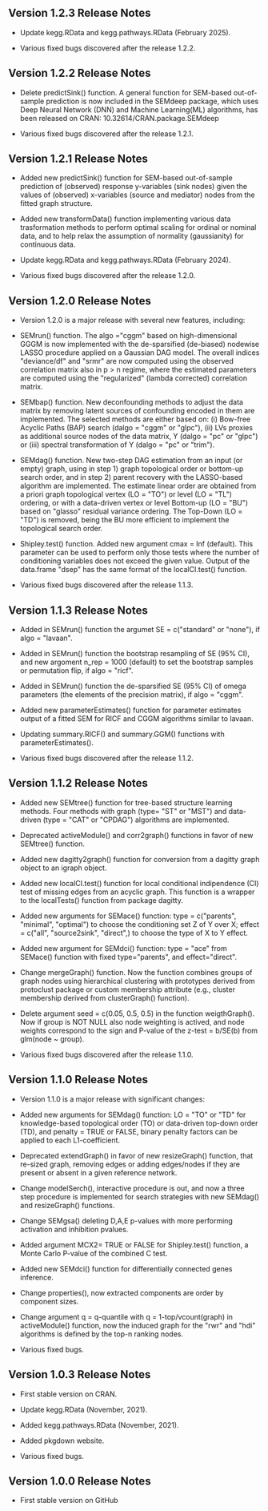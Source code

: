 ## Version 1.2.3 Release Notes
* Update kegg.RData and kegg.pathways.RData (February 2025).

* Various fixed bugs discovered after the release 1.2.2.

## Version 1.2.2 Release Notes
* Delete predictSink() function. A general function for SEM-based
out-of-sample prediction is now included in the SEMdeep package,
which uses Deep Neural Network (DNN) and Machine Learning(ML) algorithms,
has been released on CRAN: 10.32614/CRAN.package.SEMdeep

* Various fixed bugs discovered after the release 1.2.1.

## Version 1.2.1 Release Notes
* Added new predictSink() function for SEM-based out-of-sample prediction
of (observed) response y-variables (sink nodes) given the values
of (observed) x-variables (source and mediator) nodes from the fitted
graph structure.

* Added new transformData() function implementing various data trasformation
methods to perform optimal scaling for ordinal or nominal data, and to help
relax the assumption of normality (gaussianity) for continuous data. 

* Update kegg.RData and kegg.pathways.RData (February 2024).

* Various fixed bugs discovered after the release 1.2.0.

## Version 1.2.0 Release Notes
* Version 1.2.0 is a major release with several new features, including:

* SEMrun() function.  The algo ="cggm" based on high-dimensional GGGM is now
implemented with the de-sparsified (de-biased) nodewise LASSO procedure 
applied on a Gaussian DAG model. The overall indices "deviance/df" and "srmr"
are now computed using the observed correlation matrix also in p > n regime,
where the estimated parameters are computed using the "regularized" (lambda
corrected) correlation matrix.

* SEMbap() function. New deconfounding methods to adjust the data matrix
by removing latent sources of confounding encoded in them are implemented.
The selected methods are either based on: (i) Bow-free Acyclic Paths (BAP)
search (dalgo = "cggm" or "glpc"), (ii) LVs proxies as additional source
nodes of the data matrix, Y (dalgo = "pc" or "glpc") or (iii) spectral
transformation of Y (dalgo = "pc" or "trim").

* SEMdag() function. New two-step DAG estimation from an input (or empty) graph,
using in step 1) graph topological order or bottom-up search order, and in
step 2) parent recovery with the LASSO-based algorithm are implemented.
The estimate linear order are obtained from a priori graph topological vertex
(LO = "TO") or level (LO = "TL") ordering, or with a data-driven vertex or 
level Bottom-up (LO = "BU") based on "glasso" residual variance ordering.
The Top-Down (LO = "TD") is removed, being the BU more efficient to implement
the topological search order.

* Shipley.test() function. Added new argument cmax = Inf (default). This
parameter can be used to perform only those tests where the number of
conditioning variables does not exceed the given value. Output of the
data.frame "dsep" has the same format of the localCI.test() function.

* Various fixed bugs discovered after the release 1.1.3.

## Version 1.1.3 Release Notes
* Added in SEMrun() function the argumet SE = c("standard" or "none"), if
algo = "lavaan".

* Added in SEMrun() function the bootstrap resampling of SE (95% CI), and
new argoment n_rep = 1000 (default) to set the bootstrap samples or permutation
flip, if algo = "ricf".

* Added in SEMrun() function the de-sparsified SE (95% CI) of omega parameters 
(the elements of the precision matrix), if algo = "cggm".

* Added new parameterEstimates() function for parameter estimates output
of a fitted SEM for RICF and CGGM algorithms similar to lavaan.

* Updating summary.RICF() and summary.GGM() functions with parameterEstimates().

* Various fixed bugs discovered after the release 1.1.2.

## Version 1.1.2 Release Notes
* Added new SEMtree() function for tree-based structure learning methods.
Four methods with graph (type= "ST" or "MST") and data-driven (type = "CAT"
or "CPDAG") algorithms are implemented.

* Deprecated activeModule() and corr2graph() functions in favor of new SEMtree()
function. 

* Added new dagitty2graph() function for conversion from a dagitty graph object
to an igraph object.

* Added new localCI.test() function for local conditional indipendence (CI)
test of missing edges from an acyclic graph. This function is a wrapper to
the localTests() function from package dagitty. 

* Added new arguments for SEMace() function: type = c("parents", "minimal",
"optimal") to choose the conditioning set Z of Y over X; effect = c("all",
"source2sink", "direct",) to choose the type of X to Y effect. 

* Added new argument for SEMdci() function: type = "ace" from SEMace() function
with fixed type="parents", and effect="direct".

* Change mergeGraph() function. Now the function combines groups of graph
nodes using hierarchical clustering with prototypes derived from protoclust
package or custom membership attribute (e.g., cluster membership derived from
clusterGraph() function).  

* Delete argument seed = c(0.05, 0.5, 0.5) in the function weigthGraph(). Now
if group is NOT NULL also node weighting is actived, and node weights correspond
to the sign and P-value of the z-test = b/SE(b) from glm(node ~ group).

* Various fixed bugs discovered after the release 1.1.0.

## Version 1.1.0 Release Notes
* Version 1.1.0 is a major release with significant changes:

* Added new arguments for SEMdag() function: LO = "TO" or "TD" for knowledge-based
topological order (TO) or data-driven top-down order (TD), and penalty = TRUE or
FALSE, binary penalty factors can be applied to each L1-coefficient.

* Deprecated extendGraph() in favor of new resizeGraph() function, that 
re-sized graph, removing edges or adding edges/nodes if they are present
or absent in a given reference network.

* Change modelSerch(), interactive procedure is out, and now a three step
procedure is implemented for search strategies with new SEMdag() and resizeGraph()
functions.

* Change SEMgsa() deleting D,A,E p-values with more performing activation and
inhibition pvalues.

* Added argument MCX2= TRUE or FALSE for Shipley.test() function, a Monte Carlo
P-value of the combined C test.

* Added new SEMdci() function for differentially connected genes inference.

* Change properties(), now extracted components are order by component sizes.

* Change argument q = q-quantile with q = 1-top/vcount(graph) in activeModule()
function, now the induced graph for the "rwr" and "hdi" algorithms is defined
by the top-n ranking nodes.

* Various fixed bugs.

## Version 1.0.3 Release Notes
* First stable version on CRAN.

* Update kegg.RData (November, 2021).

* Added kegg.pathways.RData (November, 2021).

* Added pkgdown website.

* Various fixed bugs.

## Version 1.0.0 Release Notes
* First stable version on GitHub
